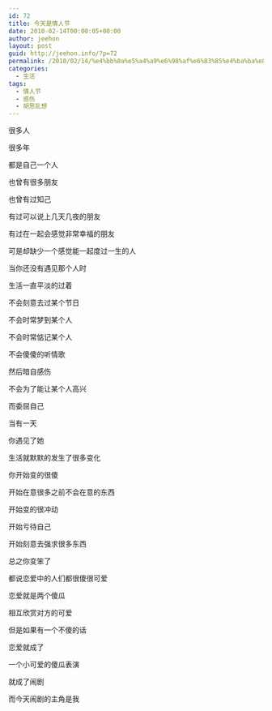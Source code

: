 ```yaml
---
id: 72
title: 今天是情人节
date: 2010-02-14T00:00:05+00:00
author: jeehon
layout: post
guid: http://jeehon.info/?p=72
permalink: /2010/02/14/%e4%bb%8a%e5%a4%a9%e6%98%af%e6%83%85%e4%ba%ba%e8%8a%82/
categories:
  - 生活
tags:
  - 情人节
  - 感伤
  - 胡思乱想
---
```

很多人
  
很多年
  
都是自己一个人
  
也曾有很多朋友
  
也曾有过知己
  
有过可以说上几天几夜的朋友
  
有过在一起会感觉非常幸福的朋友
  
可是却缺少一个感觉能一起度过一生的人
  
当你还没有遇见那个人时
  
生活一直平淡的过着
  
不会刻意去过某个节日
  
不会时常梦到某个人
  
不会时常惦记某个人
  
不会傻傻的听情歌
  
然后暗自感伤
  
不会为了能让某个人高兴
  
而委屈自己<!--more-->


  
当有一天
  
你遇见了她
  
生活就默默的发生了很多变化
  
你开始变的很傻
  
开始在意很多之前不会在意的东西
  
开始变的很冲动
  
开始亏待自己
  
开始刻意去强求很多东西
  
总之你变笨了

都说恋爱中的人们都很傻很可爱
  
恋爱就是两个傻瓜
  
相互欣赏对方的可爱
  
但是如果有一个不傻的话
  
恋爱就成了
  
一个小可爱的傻瓜表演
  
就成了闹剧
  
而今天闹剧的主角是我